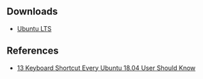 ## Downloads
<ul>
  <li><a href="https://ubuntu.com/download/desktop">Ubuntu LTS</a></li>
</ul>

## References
<ul>
  <li><a href="https://itsfoss.com/ubuntu-shortcuts/">13 Keyboard Shortcut Every Ubuntu 18.04 User Should Know</a></li>
</ul>
